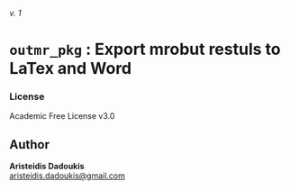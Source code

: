 _v. 1_  

`outmr_pkg` : Export mrobut restuls to LaTex and Word
=====================================================


### License
Academic Free License v3.0

Author
------

**Aristeidis Dadoukis**  
aristeidis.dadoukis@gmail.com  
